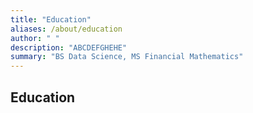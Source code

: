 ```yaml
---
title: "Education"
aliases: /about/education
author: " "
description: "ABCDEFGHEHE" 
summary: "BS Data Science, MS Financial Mathematics" 
---
```

## Education